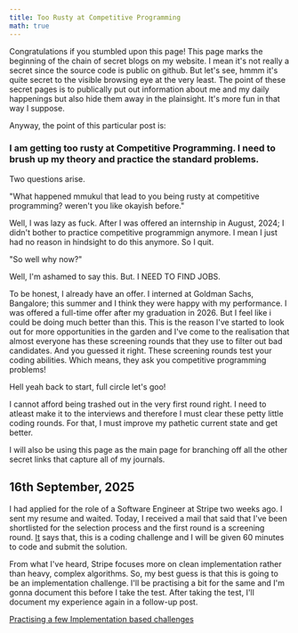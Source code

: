 ```yaml
---
title: Too Rusty at Competitive Programming
math: true
---
```


Congratulations if you stumbled upon this page! This page marks the beginning of the chain of secret blogs on my website. I mean it's not really a secret since the source code is public on github. But let's see, hmmm it's quite secret to the visible browsing eye at the very least. The point of these secret pages is to publically put out information about me and my daily happenings but also hide them away in the plainsight. It's more fun in that way I suppose.

Anyway, the point of this particular post is: 

### I am getting too rusty at Competitive Programming. I need to brush up my theory and practice the standard problems.

Two questions arise.

"What happened mmukul that lead to you being rusty at competitive programming? weren't you like okayish before." 

Well, I was lazy as fuck. After I was offered an internship in August, 2024; I didn't bother to practice competitive programmign anymore. I mean I just had no reason in hindsight to do this anymore. So I quit.

"So well why now?"

Well, I'm ashamed to say this. But. I NEED TO FIND JOBS.

To be honest, I already have an offer. I interned at Goldman Sachs, Bangalore; this summer and I think they were happy with my performance. I was offered a full-time offer after my graduation in 2026. But I feel like i could be doing much better than this. This is the reason I've started to look out for more opportunities in the garden and I've come to the realisation that almost everyone has these screening rounds that they use to filter out bad candidates. And you guessed it right. These screening rounds test your coding abilities. Which means, they ask you competitive programming problems!

Hell yeah back to start, full circle let's goo!

I cannot afford being trashed out in the very first round right. I need to atleast make it to the interviews and therefore I must clear these petty little coding rounds. For that, I must improve my pathetic current state and get better. 

I will also be using this page as the main page for branching off all the other secret links that capture all of my journals.

## 16th September, 2025
I had applied for the role of a Software Engineer at Stripe two weeks ago. I sent my resume and waited. Today, I received a mail that said that I've been shortlisted for the selection process and the first round is a screening round. <a href="/stripe_invitation.pdf">It</a> says that, this is a coding challenge and I will be given 60 minutes to code and submit the solution. 

From what I've heard, Stripe focuses more on clean implementation rather than heavy, complex algorithms. So, my best guess is that this is going to be an implementation challenge. I'll be practising a bit for the same and I'm gonna document this before I take the test. After taking the test, I'll document my experience again in a follow-up post. 

<a href="/secret/stripe/implementation">Practising a few Implementation based challenges</a>
